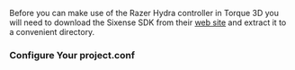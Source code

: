 Before you can make use of the Razer Hydra controller in Torque 3D you will need to download the Sixense SDK from their [web site](http://sixense.com/developers) and extract it to a convenient directory.

### Configure Your project.conf ###

